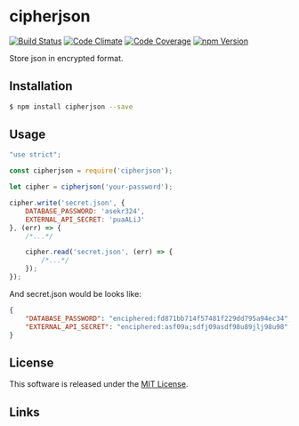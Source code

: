 cipherjson
==========

<!---
This file is generated by ape-tmpl. Do not update manually.
--->

<!-- Badge Start -->
<a name="badges"></a>

[![Build Status][bd_travis_shield_url]][bd_travis_url]
[![Code Climate][bd_codeclimate_shield_url]][bd_codeclimate_url]
[![Code Coverage][bd_codeclimate_coverage_shield_url]][bd_codeclimate_url]
[![npm Version][bd_npm_shield_url]][bd_npm_url]

[bd_repo_url]: https://github.com/okunishinishi/node-cipherjson
[bd_travis_url]: http://travis-ci.org/okunishinishi/node-cipherjson
[bd_travis_shield_url]: http://img.shields.io/travis/okunishinishi/node-cipherjson.svg?style=flat
[bd_license_url]: https://github.com/okunishinishi/node-cipherjson/blob/master/LICENSE
[bd_codeclimate_url]: http://codeclimate.com/github/okunishinishi/node-cipherjson
[bd_codeclimate_shield_url]: http://img.shields.io/codeclimate/github/okunishinishi/node-cipherjson.svg?style=flat
[bd_codeclimate_coverage_shield_url]: http://img.shields.io/codeclimate/coverage/github/okunishinishi/node-cipherjson.svg?style=flat
[bd_gemnasium_url]: https://gemnasium.com/okunishinishi/node-cipherjson
[bd_gemnasium_shield_url]: https://gemnasium.com/okunishinishi/node-cipherjson.svg
[bd_npm_url]: http://www.npmjs.org/package/cipherjson
[bd_npm_shield_url]: http://img.shields.io/npm/v/cipherjson.svg?style=flat
[bd_bower_badge_url]: https://img.shields.io/bower/v/cipherjson.svg?style=flat

<!-- Badge End -->


<!-- Description Start -->
<a name="description"></a>

Store json in encrypted format.

<!-- Description End -->


<!-- Overview Start -->
<a name="overview"></a>



<!-- Overview End -->


<!-- Sections Start -->
<a name="sections"></a>

<!-- Section from "doc/guides/01.Installation.md.hbs" Start -->

<a name="section-doc-guides-01-installation-md"></a>
Installation
-----

```bash
$ npm install cipherjson --save
```


<!-- Section from "doc/guides/01.Installation.md.hbs" End -->

<!-- Section from "doc/guides/02.Usage.md.hbs" Start -->

<a name="section-doc-guides-02-usage-md"></a>
Usage
---------

```javascript
"use strict";

const cipherjson = require('cipherjson');

let cipher = cipherjson('your-password');

cipher.write('secret.json', {
    DATABASE_PASSWORD: 'asekr324',
    EXTERNAL_API_SECRET: 'puaALiJ'
}, (err) => {
    /*...*/

    cipher.read('secret.json', (err) => {
        /*...*/
    });
});


```


And secret.json would be looks like:

```json
{
    "DATABASE_PASSWORD": "enciphered:fd871bb714f57481f229dd795a94ec34",
    "EXTERNAL_API_SECRET": "enciphered:asf09a;sdfj09asdf98u89jlj98u98"
}
```

<!-- Section from "doc/guides/02.Usage.md.hbs" End -->


<!-- Sections Start -->


<!-- LICENSE Start -->
<a name="license"></a>

License
-------
This software is released under the [MIT License](https://github.com/okunishinishi/node-cipherjson/blob/master/LICENSE).

<!-- LICENSE End -->


<!-- Links Start -->
<a name="links"></a>

Links
------


<!-- Links End -->
